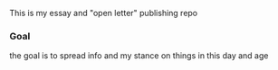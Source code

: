 This is my essay and "open letter" publishing repo

### Goal

the goal is to spread info and my stance on things in this day and age